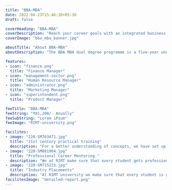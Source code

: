 ```yaml
---
title: "BBA-MBA"
date: 2022-04-23T15:46:10+05:30
draft: false

coverHeading: "BBA-MBA"
coverDescription: "Reach your career goals with an integrated business degree"
coverImage: "bba_mba_banner.jpg"

aboutTitle: "About BBA-MBA"
aboutDescription: "The BBA MBA dual degree programme is a five-year undergraduate plus postgraduate integrated study that a candidate can begin as soon as he or she completes his or her 10+2 examinations. It integrates both the undergraduate BBA and the postgraduate MBA degree programmes into a single integrated course. Bachelor of Business Administration is an abbreviation for Bachelor of Business Administration. Candidates can pursue it immediately after completing their 10+2. The distinct BBA programme lasts three years. An MBA or Master of Business Administration, on the other hand, may be pursued only after completing a 10+2+3 or 10+2+4 level academic programme. MBA programmes last two years. Candidates interested in pursuing an integrated BBA MBA must apply for both degrees just once because it is a dual degree programme."

features:
- icon: "finance.png"
  title: "Finance Manager"
- icon: "management-sector.png"
  title: "Human Resource Manager"
- icon: "administrator.png"
  title: "Marketing Manager"
- icon: "superintendent.png"
  title: "Product Manager"

feeTitle: "BBA-MBA"
feeString: "₹81,200/- Anually"
feeSubString: "Lorem iPsum"
feeImage: "RIMT-university.png"

facilites:
- image: "220-SM763471.jpg"
  title: "21st century practical training"
  description: "For a better understanding of concepts, we have set up advanced 21st-century tools equipped with advanced training methods so that students can learn every concept practically in a better way."
- image: "220-SM881904.jpg"
  title: "Professional Career Mentoring."
  description: "We at RIMT make sure that every student gets professional career mentoring from the industry experts to set career targets & for this we have created a career & placement cell too."
- image: "220-SM715233.jpg"
  title: "Industry Placements"
  description: "At RIMT university we make sure that every student is getting placed, each year more than 500 companies visit the campus of RIMT to hire our brightest of the talents"
facilitesImage: "detailed-report.png"
---
```


